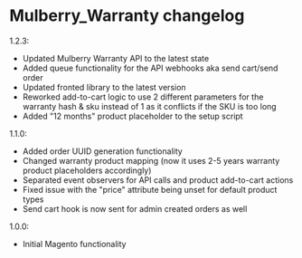 Mulberry_Warranty changelog
========================

1.2.3:
- Updated Mulberry Warranty API to the latest state
- Added queue functionality for the API webhooks aka send cart/send order
- Updated fronted library to the latest version
- Reworked add-to-cart logic to use 2 different parameters for the warranty hash & sku instead of 1 as it conflicts if the SKU is too long
- Added "12 months" product placeholder to the setup script

1.1.0:
- Added order UUID generation functionality
- Changed warranty product mapping (now it uses 2-5 years warranty product placeholders accordingly)
- Separated event observers for API calls and product add-to-cart actions
- Fixed issue with the "price" attribute being unset for default product types
- Send cart hook is now sent for admin created orders as well

1.0.0:
- Initial Magento functionality

